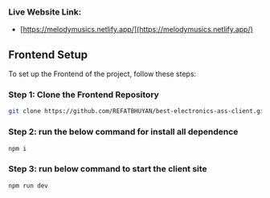 ### Live Website Link: 

- [https://melodymusics.netlify.app/](https://melodymusics.netlify.app/)

## Frontend Setup

To set up the Frontend of the project, follow these steps:

### Step 1: Clone the Frontend Repository

```bash
git clone https://github.com/REFATBHUYAN/best-electronics-ass-client.git
```

### Step 2: run the below command for install all dependence  

```bash
npm i
```

### Step 3: run below command to start the client site

```bash
npm run dev
```
